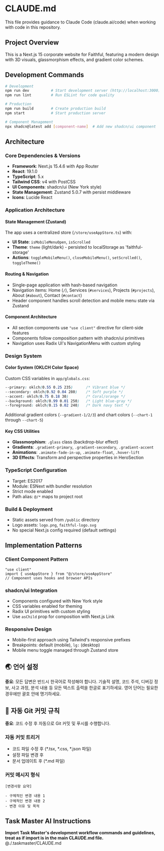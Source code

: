 # CLAUDE.md

This file provides guidance to Claude Code (claude.ai/code) when working with code in this repository.

## Project Overview

This is a Next.js 15 corporate website for Faithful, featuring a modern design with 3D visuals, glassmorphism effects, and gradient color schemes.

## Development Commands

```bash
# Development
npm run dev          # Start development server (http://localhost:3000)
npm run lint         # Run ESLint for code quality

# Production
npm run build        # Create production build
npm start            # Start production server

# Component Management
npx shadcn@latest add [component-name]  # Add new shadcn/ui component
```

## Architecture

### Core Dependencies & Versions
- **Framework**: Next.js 15.4.6 with App Router
- **React**: 19.1.0
- **TypeScript**: 5.x
- **Tailwind CSS**: v4 with PostCSS
- **UI Components**: shadcn/ui (New York style)
- **State Management**: Zustand 5.0.7 with persist middleware
- **Icons**: Lucide React

### Application Architecture

#### State Management (Zustand)
The app uses a centralized store (`/store/useAppStore.ts`) with:
- **UI State**: `isMobileMenuOpen`, `isScrolled`
- **Theme**: `theme` (light/dark) - persisted to localStorage as 'faithful-storage'
- **Actions**: `toggleMobileMenu()`, `closeMobileMenu()`, `setScrolled()`, `toggleTheme()`

#### Routing & Navigation
- Single-page application with hash-based navigation
- Navigation items: Home (`/`), Services (`#services`), Projects (`#projects`), About (`#about`), Contact (`#contact`)
- Header component handles scroll detection and mobile menu state via Zustand

#### Component Architecture
- All section components use `"use client"` directive for client-side features
- Components follow composition pattern with shadcn/ui primitives
- Navigation uses Radix UI's NavigationMenu with custom styling

### Design System

#### Color System (OKLCH Color Space)
Custom CSS variables in `app/globals.css`:
```css
--primary: oklch(0.55 0.25 235)      /* Vibrant blue */
--secondary: oklch(0.92 0.04 280)    /* Soft purple */
--accent: oklch(0.75 0.18 30)        /* Coral/orange */
--background: oklch(0.99 0.01 250)   /* Light blue-gray */
--foreground: oklch(0.15 0.02 240)   /* Dark navy text */
```

Additional gradient colors (`--gradient-1/2/3`) and chart colors (`--chart-1` through `--chart-5`)

#### Key CSS Utilities
- **Glassmorphism**: `.glass` class (backdrop-blur effect)
- **Gradients**: `.gradient-primary`, `.gradient-secondary`, `.gradient-accent`
- **Animations**: `.animate-fade-in-up`, `.animate-float`, `.hover-lift`
- **3D Effects**: Transform and perspective properties in HeroSection

### TypeScript Configuration
- Target: ES2017
- Module: ESNext with bundler resolution
- Strict mode enabled
- Path alias: `@/*` maps to project root

### Build & Deployment
- Static assets served from `/public` directory
- Logo assets: `logo.png`, `faithful-logo.svg`
- No special Next.js config required (default settings)

## Implementation Patterns

### Client Component Pattern
```tsx
"use client"
import { useAppStore } from "@/store/useAppStore"
// Component uses hooks and browser APIs
```

### shadcn/ui Integration
- Components configured with New York style
- CSS variables enabled for theming
- Radix UI primitives with custom styling
- Use `asChild` prop for composition with Next.js Link

### Responsive Design
- Mobile-first approach using Tailwind's responsive prefixes
- Breakpoints: default (mobile), `lg:` (desktop)
- Mobile menu toggle managed through Zustand store

## 🌏 언어 설정
**중요**: 모든 답변은 반드시 한국어로 작성해야 합니다. 기술적 설명, 코드 주석, 디버깅 정보, 사고 과정, 분석 내용 등 모든 텍스트 출력을 한글로 표기하세요. 영어 단어는 필요한 경우에만 괄호 안에 명기하세요.

## 🔄 자동 Git 커밋 규칙
**중요**: 코드 수정 후 자동으로 Git 커밋 및 푸시를 수행합니다.

### 자동 커밋 트리거
- 코드 파일 수정 후 (*.tsx, *.css, *.json 파일)
- 설정 파일 변경 후
- 문서 업데이트 후 (*.md 파일)

### 커밋 메시지 형식
```
[변경사항 요약]

- 구체적인 변경 내용 1
- 구체적인 변경 내용 2
- 변경 이유 및 목적
```

## Task Master AI Instructions
**Import Task Master's development workflow commands and guidelines, treat as if import is in the main CLAUDE.md file.**
@./.taskmaster/CLAUDE.md
